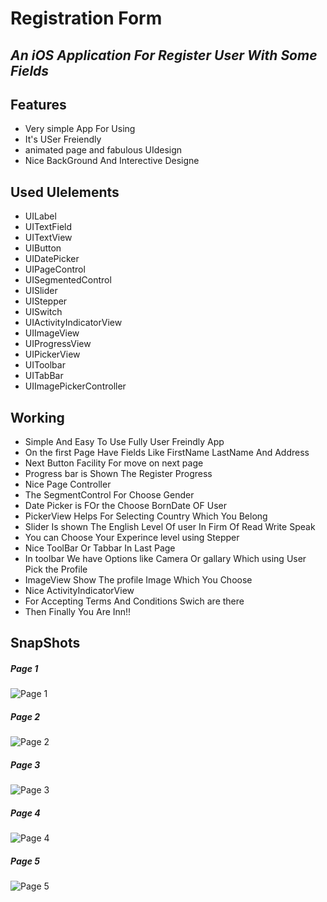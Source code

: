 # Registration Form
## _An iOS Application For Register User With Some Fields_

## Features
- Very simple App For Using
- It's USer Freiendly
- animated page and fabulous UIdesign
- Nice BackGround And Interective Designe

## Used UIelements
- UILabel
- UITextField
- UITextView
- UIButton
- UIDatePicker
- UIPageControl
- UISegmentedControl
- UISlider
- UIStepper
- UISwitch
- UIActivityIndicatorView
- UIImageView
- UIProgressView
- UIPickerView
- UIToolbar
- UITabBar
- UIImagePickerController

## Working
- Simple And Easy To Use Fully User Freindly App
- On the first Page Have Fields Like FirstName LastName And Address
- Next Button Facility For move on next page
- Progress bar is Shown The Register Progress
- Nice Page Controller 
- The SegmentControl For Choose Gender
- Date Picker is FOr the Choose BornDate OF User
- PickerView Helps For Selecting Country Which You Belong
- Slider Is shown The English Level Of user In Firm Of Read Write Speak
- You can Choose Your Experince level using Stepper
- Nice ToolBar Or Tabbar In Last Page 
- In toolbar We have Options like Camera Or gallary Which using User Pick the Profile
- ImageView Show The profile Image Which You Choose
- Nice ActivityIndicatorView
- For Accepting Terms And Conditions Swich are there
- Then Finally You Are Inn!!

## SnapShots
##### Page 1
![Page 1](https://github.com/Satishkanzariya/UIelement-Templet/blob/main/mytemplet/1.png)

##### Page 2
![Page 2](https://github.com/Satishkanzariya/UIelement-Templet/blob/main/mytemplet/2.png)

##### Page 3
![Page 3](https://github.com/Satishkanzariya/UIelement-Templet/blob/main/mytemplet/3.png)

##### Page 4
![Page 4](https://github.com/Satishkanzariya/UIelement-Templet/blob/main/mytemplet/4.png)

##### Page 5
![Page 5](https://github.com/Satishkanzariya/UIelement-Templet/blob/main/mytemplet/5.png)

